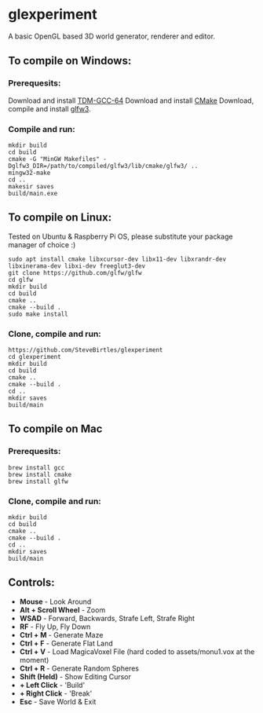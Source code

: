 
# glexperiment

A basic OpenGL based 3D world generator, renderer and editor.

## To compile on Windows:

### Prerequesits:
Download and install [TDM-GCC-64](https://jmeubank.github.io/tdm-gcc/)
Download and install [CMake](https://cmake.org/)
Download, compile and install [glfw3](https://github.com/glfw/glfw).
### Compile and run:
```
mkdir build
cd build
cmake -G "MinGW Makefiles" -Dglfw3_DIR=/path/to/compiled/glfw3/lib/cmake/glfw3/ ..
mingw32-make
cd ..
makesir saves
build/main.exe
```

## To compile on Linux:
Tested on Ubuntu & Raspberry Pi OS, please substitute your package manager of choice :)
```
sudo apt install cmake libxcursor-dev libx11-dev libxrandr-dev libxinerama-dev libxi-dev freeglut3-dev 
git clone https://github.com/glfw/glfw
cd glfw
mkdir build
cd build
cmake ..
cmake --build .
sudo make install
```
### Clone, compile and run:
```
https://github.com/SteveBirtles/glexperiment
cd glexperiment
mkdir build
cd build
cmake ..
cmake --build .
cd ..
mkdir saves
build/main
```

## To compile on Mac 

### Prerequesits:
```
brew install gcc
brew install cmake
brew install glfw
```
### Clone, compile and run:
```
mkdir build
cd build
cmake ..
cmake --build .
cd ..
mkdir saves
build/main
```

## Controls:

- **Mouse** - Look Around
- **Alt + Scroll Wheel** - Zoom
- **WSAD** - Forward, Backwards, Strafe Left, Strafe Right
- **RF** - Fly Up, Fly Down
- **Ctrl + M** - Generate Maze
- **Ctrl + F** - Generate Flat Land
- **Ctrl + V** - Load MagicaVoxel File (hard coded to assets/monu1.vox at the moment)
- **Ctrl + R** - Generate Random Spheres
-  **Shift (Held)** - Show Editing Cursor
- **+ Left Click** - 'Build'
- **+ Right Click** - 'Break' 
- **Esc** - Save World & Exit
